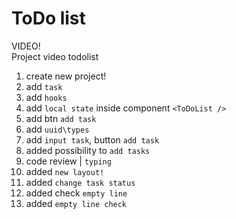 # ToDo list

VIDEO!  
Project video todolist

1. create new project!  
2. add `task`  
3. add `hooks`
4. add `local state` inside component `<ToDoList />`  
5. add btn `add task`
6. add `uuid\types`  
7. add `input task`, button `add task`
8. added possibility to `add tasks`
9. code review | `typing`
10. added `new layout!`
11. added `change task status`
12. added check `empty line`
13. added `empty line check`
